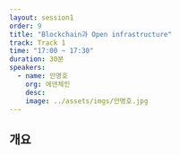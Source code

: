 ```yaml
---
layout: session1
order: 9
title: "Blockchain과 Open infrastructure"
track: Track 1
time: "17:00 ~ 17:30"
duration: 30분
speakers:
  - name: 안명호
    org: 에덴체인
    desc: 
    image: ../assets/imgs/안명호.jpg
---
```


## 개요
